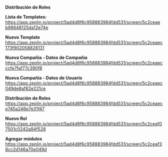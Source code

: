 **Distribución de Roles**

**Lista de Templates:**
https://app.zeplin.io/project/5ad4d8f6c958883984fdd531/screen/5c2ceaeb98648125da12e74e

**Nuevo Template**
https://app.zeplin.io/project/5ad4d8f6c958883984fdd531/screen/5c2ceaec173f902058828131

**Nueva Compañia - Datos de Compañia**
https://app.zeplin.io/project/5ad4d8f6c958883984fdd531/screen/5c2ceaecccfe7faf77c390f8

**Nueva Compañia - Datos de Usuario**
https://app.zeplin.io/project/5ad4d8f6c958883984fdd531/screen/5c2ceaec049de8af82e221ce

**Distribución de Roles**
https://app.zeplin.io/project/5ad4d8f6c958883984fdd531/screen/5c2ceaece745a246e7e31f47

**Nuevo Rol**
https://app.zeplin.io/project/5ad4d8f6c958883984fdd531/screen/5c2ceaf07501c0242a84f528

**Agregar módulos**
https://app.zeplin.io/project/5ad4d8f6c958883984fdd531/screen/5c2ceaf38cc2d146a70e049d
